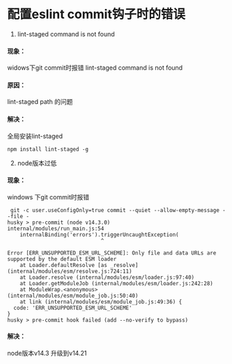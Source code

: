 # 配置eslint commit钩子时的错误
1. lint-staged command is not found 

#### 现象： 
widows下git commit时报错
lint-staged command is not found 

#### 原因：  
lint-staged path 的问题 

#### 解决： 
全局安装lint-staged
```
npm install lint-staged -g
```

2. node版本过低

#### 现象：
windows 下git commit时报错
```
 git -c user.useConfigOnly=true commit --quiet --allow-empty-message --file -
husky > pre-commit (node v14.3.0)
internal/modules/run_main.js:54
    internalBinding('errors').triggerUncaughtException(
                              ^

Error [ERR_UNSUPPORTED_ESM_URL_SCHEME]: Only file and data URLs are supported by the default ESM loader
    at Loader.defaultResolve [as _resolve] (internal/modules/esm/resolve.js:724:11)
    at Loader.resolve (internal/modules/esm/loader.js:97:40)
    at Loader.getModuleJob (internal/modules/esm/loader.js:242:28)
    at ModuleWrap.<anonymous> (internal/modules/esm/module_job.js:50:40)
    at link (internal/modules/esm/module_job.js:49:36) {
  code: 'ERR_UNSUPPORTED_ESM_URL_SCHEME'
}
husky > pre-commit hook failed (add --no-verify to bypass)
```

#### 解决：
node版本v14.3 升级到v14.21
